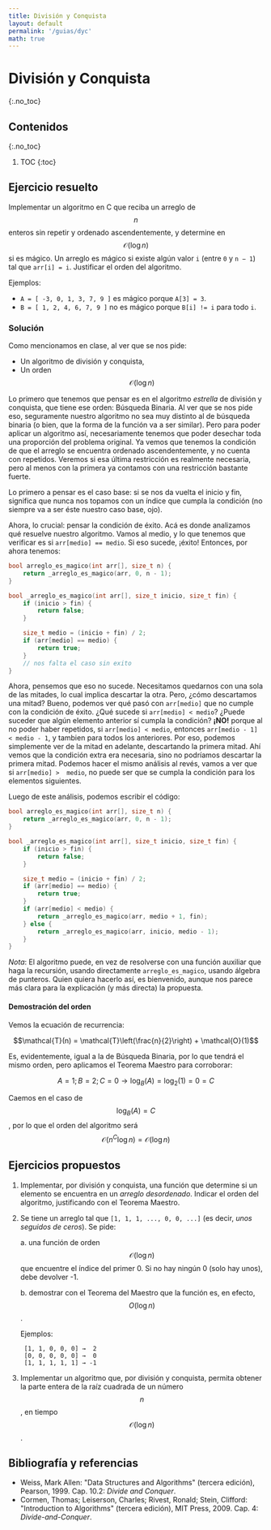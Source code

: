 ```yaml
---
title: División y Conquista
layout: default
permalink: '/guias/dyc'
math: true
---
```


# División y Conquista
{:.no_toc}

## Contenidos
{:.no_toc}

1. TOC
{:toc}

## Ejercicio resuelto

Implementar un algoritmo en C que reciba un arreglo de $$n$$ enteros sin repetir y ordenado ascendentemente, y determine en $$\mathcal{O}(\log n)$$ si es mágico. Un arreglo es mágico si existe algún valor `i` (entre `0` y `n − 1`) tal que `arr[i] = i`. Justificar el orden del algoritmo.

Ejemplos:
* `A = [ -3, 0, 1, 3, 7, 9 ]` es mágico porque `A[3] = 3`.
* `B = [ 1, 2, 4, 6, 7, 9 ]` no es mágico porque `B[i] != i` para todo `i`.

### Solución

Como mencionamos en clase, al ver que se nos pide: 
- Un algoritmo de división y conquista,
- Un orden $$\mathcal{O}(\log n)$$

Lo primero que tenemos que pensar es en el algoritmo _estrella_ de división y conquista, que tiene ese orden: Búsqueda Binaria. Al ver que se nos pide eso, seguramente nuestro algoritmo no sea muy distinto al de búsqueda binaria (o bien, que la forma de la función va a ser similar). Pero para poder aplicar un algoritmo así, necesariamente tenemos que poder desechar toda una proporción del problema original. Ya vemos que tenemos la condición de que el arreglo se encuentra ordenado ascendentemente, y no cuenta con repetidos. Veremos si esa última restricción es realmente necesaria, pero al menos con la primera ya contamos con una restricción bastante fuerte. 

Lo primero a pensar es el caso base: si se nos da vuelta el inicio y fin, significa que nunca nos topamos con un índice que cumpla la condición (no siempre va a ser éste nuestro caso base, ojo). 

Ahora, lo crucial: pensar la condición de éxito. Acá es donde analizamos qué resuelve nuestro algoritmo. Vamos al medio, y lo que tenemos que verificar es si `arr[medio] == medio`. Si eso sucede, ¡éxito! Entonces, por ahora tenemos: 
```c
bool arreglo_es_magico(int arr[], size_t n) {
    return _arreglo_es_magico(arr, 0, n - 1);
}

bool _arreglo_es_magico(int arr[], size_t inicio, size_t fin) {
    if (inicio > fin) {
        return false;
    }

    size_t medio = (inicio + fin) / 2;
    if (arr[medio] == medio) {
        return true;
    }
    // nos falta el caso sin exito
}
```

Ahora, pensemos que eso no sucede. Necesitamos quedarnos con una sola de las mitades, lo cual implica descartar la otra. Pero, ¿cómo descartamos una mitad? Bueno, podemos ver qué pasó con `arr[medio]` que no cumple con la condición de éxito. ¿Qué sucede si `arr[medio] < medio`? ¿Puede suceder que algún elemento anterior sí cumpla la condición? **¡NO!** porque al no poder haber repetidos, si `arr[medio] < medio`, entonces `arr[medio - 1] < medio - 1`, y tambien para todos los anteriores. Por eso, podemos simplemente ver de la mitad en adelante, descartando la primera mitad. Ahí vemos que la condición extra era necesaria, sino no podríamos descartar la primera mitad. Podemos hacer el mismo análisis al revés, vamos a ver que si `arr[medio] >  medio`, no puede ser que se cumpla la condición para los elementos siguientes. 

Luego de este análisis, podemos escribir el código: 
```c
bool arreglo_es_magico(int arr[], size_t n) {
    return _arreglo_es_magico(arr, 0, n - 1);
}

bool _arreglo_es_magico(int arr[], size_t inicio, size_t fin) {
    if (inicio > fin) {
        return false;
    }

    size_t medio = (inicio + fin) / 2;
    if (arr[medio] == medio) {
        return true;
    }
    if (arr[medio] < medio) {
        return _arreglo_es_magico(arr, medio + 1, fin);
    } else {
        return _arreglo_es_magico(arr, inicio, medio - 1);
    }
}
```

_Nota_: El algoritmo puede, en vez de resolverse con una función auxiliar que haga la recursión, usando directamente `arreglo_es_magico`, usando álgebra de punteros. Quien quiera hacerlo así, es bienvenido, aunque nos parece más clara para la explicación (y más directa) la propuesta. 

#### Demostración del orden 

Vemos la ecuación de recurrencia: 

$$\mathcal{T}(n) = \mathcal{T}\left(\frac{n}{2}\right) + \mathcal{O}(1)$$

Es, evidentemente, igual a la de Búsqueda Binaria, por lo que tendrá el mismo orden, pero aplicamos el Teorema Maestro para corroborar: 

$$A = 1; B = 2; C = 0 \rightarrow \log_B (A) = \log_2 (1) = 0 = C$$

Caemos en el caso de $$\log_B (A) = C$$, por lo que el orden del algoritmo será $$\mathcal{O}(n^C \log n) = \mathcal{O}(\log n)$$

## Ejercicios propuestos

1. Implementar, por división y conquista, una función que determine si un elemento se encuentra en un _arreglo desordenado_. Indicar el orden del algoritmo, justificando con el Teorema Maestro.

1. Se tiene un arreglo tal que `[1, 1, 1, ..., 0, 0, ...]` (es decir, _unos seguidos de ceros_). Se pide:

    a. una función de orden $$\mathcal{O}(\log n)$$ que encuentre el índice del primer 0. Si no hay ningún 0 (solo hay unos), debe devolver -1.

    b. demostrar con el Teorema del Maestro que la función es, en efecto, $$O(\log n)$$.

    Ejemplos:

        [1, 1, 0, 0, 0] →  2
        [0, 0, 0, 0, 0] →  0
        [1, 1, 1, 1, 1] → -1

1. Implementar un algoritmo que, por división y conquista, permita obtener la parte entera de la raíz cuadrada de un número $$n$$, en tiempo $$\mathcal{O}(\log n)$$.

## Bibliografía y referencias

- Weiss, Mark Allen: "Data Structures and Algorithms" (tercera edición), Pearson, 1999. Cap. 10.2: _Divide and Conquer_.
- Cormen, Thomas; Leiserson, Charles; Rivest, Ronald; Stein, Clifford: "Introduction to Algorithms" (tercera edición), MIT Press, 2009. Cap. 4: _Divide-and-Conquer_.

